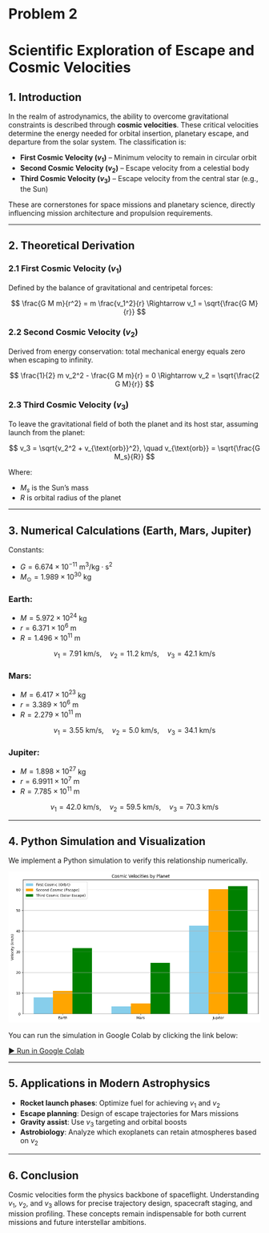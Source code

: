 # Problem 2
# Scientific Exploration of Escape and Cosmic Velocities

## 1. Introduction

In the realm of astrodynamics, the ability to overcome gravitational constraints is described through **cosmic velocities**. These critical velocities determine the energy needed for orbital insertion, planetary escape, and departure from the solar system. The classification is:

- **First Cosmic Velocity ($v_1$)** – Minimum velocity to remain in circular orbit
- **Second Cosmic Velocity ($v_2$)** – Escape velocity from a celestial body
- **Third Cosmic Velocity ($v_3$)** – Escape velocity from the central star (e.g., the Sun)

These are cornerstones for space missions and planetary science, directly influencing mission architecture and propulsion requirements.

---

## 2. Theoretical Derivation

### 2.1 First Cosmic Velocity ($v_1$)

Defined by the balance of gravitational and centripetal forces:

$$
\frac{G M m}{r^2} = m \frac{v_1^2}{r} \Rightarrow v_1 = \sqrt{\frac{G M}{r}}
$$

### 2.2 Second Cosmic Velocity ($v_2$)

Derived from energy conservation: total mechanical energy equals zero when escaping to infinity.

$$
\frac{1}{2} m v_2^2 - \frac{G M m}{r} = 0 \Rightarrow v_2 = \sqrt{\frac{2 G M}{r}}
$$

### 2.3 Third Cosmic Velocity ($v_3$)

To leave the gravitational field of both the planet and its host star, assuming launch from the planet:

$$
v_3 = \sqrt{v_2^2 + v_{\text{orb}}^2}, \quad v_{\text{orb}} = \sqrt{\frac{G M_s}{R}}
$$

Where:
- $M_s$ is the Sun’s mass
- $R$ is orbital radius of the planet

---

## 3. Numerical Calculations (Earth, Mars, Jupiter)

Constants:
- $G = 6.674 \times 10^{-11} \text{ m}^3/\text{kg} \cdot \text{s}^2$
- $M_\odot = 1.989 \times 10^{30} \text{ kg}$

### Earth:
- $M = 5.972 \times 10^{24}$ kg  
- $r = 6.371 \times 10^6$ m  
- $R = 1.496 \times 10^{11}$ m

$$
v_1 = 7.91 \text{ km/s},\quad v_2 = 11.2 \text{ km/s},\quad v_3 = 42.1 \text{ km/s}
$$

### Mars:
- $M = 6.417 \times 10^{23}$ kg  
- $r = 3.389 \times 10^6$ m  
- $R = 2.279 \times 10^{11}$ m

$$
v_1 = 3.55 \text{ km/s},\quad v_2 = 5.0 \text{ km/s},\quad v_3 = 34.1 \text{ km/s}
$$

### Jupiter:
- $M = 1.898 \times 10^{27}$ kg  
- $r = 6.9911 \times 10^7$ m  
- $R = 7.785 \times 10^{11}$ m

$$
v_1 = 42.0 \text{ km/s},\quad v_2 = 59.5 \text{ km/s},\quad v_3 = 70.3 \text{ km/s}
$$

---

## 4. Python Simulation and Visualization

We implement a Python simulation to verify this relationship numerically.

![alt text](image-6.png)

You can run the simulation in Google Colab by clicking the link below:

[▶ Run in Google Colab](https://colab.research.google.com/drive/13_RLUHSVElycDClxC8gMMr50RUXkU7C7?usp=sharing)

---

## 5. Applications in Modern Astrophysics

- **Rocket launch phases**: Optimize fuel for achieving $v_1$ and $v_2$
- **Escape planning**: Design of escape trajectories for Mars missions
- **Gravity assist**: Use $v_3$ targeting and orbital boosts
- **Astrobiology**: Analyze which exoplanets can retain atmospheres based on $v_2$

---

## 6. Conclusion

Cosmic velocities form the physics backbone of spaceflight. Understanding $v_1$, $v_2$, and $v_3$ allows for precise trajectory design, spacecraft staging, and mission profiling. These concepts remain indispensable for both current missions and future interstellar ambitions.